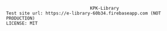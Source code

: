                                     KPK-Library
    Test site url: https://e-library-60b34.firebaseapp.com (NOT PRODUCTION)
    LICENSE: MIT
